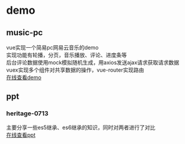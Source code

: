 # demo

## music-pc
vue实现一个简易pc网易云音乐的demo  
实现功能有轮播，分页，音乐播放、评论、进度条等  
后台评论数据使用mock模拟随机生成，用axios发送ajax请求获取请求数据  
vuex实现多个组件对共享数据的操作，vue-router实现路由  
[在线查看demo](https://liuhualin95.github.io/demo/music-pc/demo/index.html)

## ppt

### heritage-0713

主要分享一些es5继承、es6继承的知识，同时对两者进行了对比  
[在线查看ppt](https://liuhualin95.github.io/demo/ppt/publish/heritage-0713.html)
